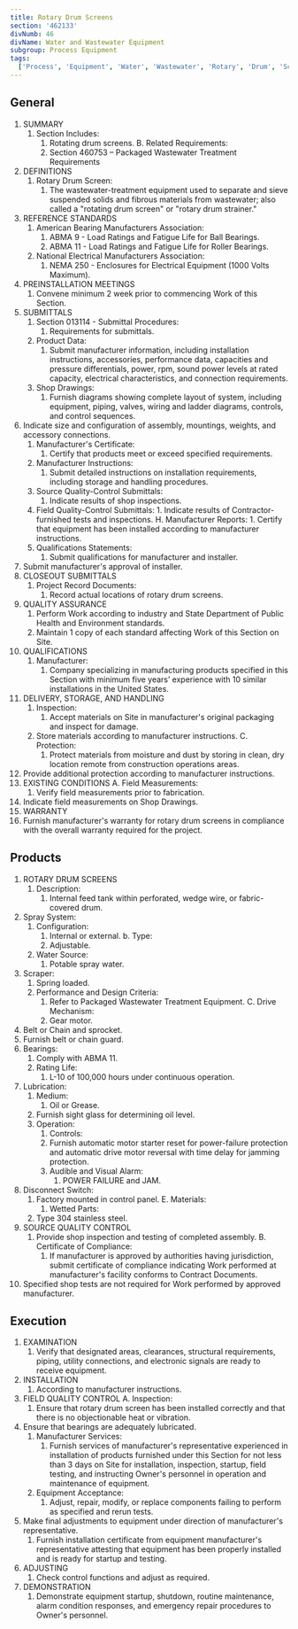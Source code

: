 ```yaml
---
title: Rotary Drum Screens
section: '462133'
divNumb: 46
divName: Water and Wastewater Equipment
subgroup: Process Equipment
tags:
  ['Process', 'Equipment', 'Water', 'Wastewater', 'Rotary', 'Drum', 'Screens']
---
```


## General

1. SUMMARY
   1. Section Includes:
      1. Rotating drum screens. B. Related Requirements:
      1. Section 460753 – Packaged Wastewater Treatment Requirements
2. DEFINITIONS
   1. Rotary Drum Screen:
      1. The wastewater-treatment equipment used to separate and sieve suspended solids and fibrous materials from wastewater; also called a "rotating drum screen" or "rotary drum strainer."
3. REFERENCE STANDARDS
   1. American Bearing Manufacturers Association:
      1. ABMA 9 - Load Ratings and Fatigue Life for Ball Bearings.
      2. ABMA 11 - Load Ratings and Fatigue Life for Roller Bearings.
   2. National Electrical Manufacturers Association:
      1. NEMA 250 - Enclosures for Electrical Equipment (1000 Volts Maximum).
4. PREINSTALLATION MEETINGS
   1. Convene minimum 2 week prior to commencing Work of this Section.
5. SUBMITTALS
   1. Section 013114 - Submittal Procedures:
      1. Requirements for submittals.
   2. Product Data:
      1. Submit manufacturer information, including installation instructions, accessories, performance data, capacities and pressure differentials, power, rpm, sound power levels at rated capacity, electrical characteristics, and connection requirements.
   3. Shop Drawings:
      1. Furnish diagrams showing complete layout of system, including equipment, piping, valves, wiring and ladder diagrams, controls, and control sequences.
6. Indicate size and configuration of assembly, mountings, weights, and accessory connections.
   1. Manufacturer's Certificate:
      1. Certify that products meet or exceed specified requirements.
   2. Manufacturer Instructions:
      1. Submit detailed instructions on installation requirements, including storage and handling procedures.
   3. Source Quality-Control Submittals:
      1. Indicate results of shop inspections.
   4. Field Quality-Control Submittals: 1. Indicate results of Contractor-furnished tests and inspections. H. Manufacturer Reports: 1. Certify that equipment has been installed according to manufacturer
      instructions.
   5. Qualifications Statements:
      1. Submit qualifications for manufacturer and installer.
7. Submit manufacturer's approval of installer.
8. CLOSEOUT SUBMITTALS
   1. Project Record Documents:
      1. Record actual locations of rotary drum screens.
9. QUALITY ASSURANCE
   1. Perform Work according to industry and State Department of Public Health and Environment standards.
   2. Maintain 1 copy of each standard affecting Work of this Section on Site.
10. QUALIFICATIONS
    1. Manufacturer:
       1. Company specializing in manufacturing products specified in this Section with minimum five years’ experience with 10 similar installations in the United States.
11. DELIVERY, STORAGE, AND HANDLING
    1. Inspection:
       1. Accept materials on Site in manufacturer's original packaging and inspect for damage.
    2. Store materials according to manufacturer instructions. C. Protection:
       1. Protect materials from moisture and dust by storing in clean, dry location remote from construction operations areas.
12. Provide additional protection according to manufacturer instructions.
13. EXISTING CONDITIONS A. Field Measurements:
    1. Verify field measurements prior to fabrication.
14. Indicate field measurements on Shop Drawings.
15. WARRANTY
16. Furnish manufacturer's warranty for rotary drum screens in compliance with the overall warranty required for the project.

## Products

1. ROTARY DRUM SCREENS
   1. Description:
      1. Internal feed tank within perforated, wedge wire, or fabric-covered drum.
2. Spray System:
   1. Configuration:
      1. Internal or external. b. Type:
      1. Adjustable.
   1. Water Source:
      1. Potable spray water.
3. Scraper:
   1. Spring loaded.
   1. Performance and Design Criteria:
      1. Refer to Packaged Wastewater Treatment Equipment. C. Drive Mechanism:
      1. Gear motor.
4. Belt or Chain and sprocket.
5. Furnish belt or chain guard.
6. Bearings:
   1. Comply with ABMA 11.
   1. Rating Life:
      1. L-10 of 100,000 hours under continuous operation.
7. Lubrication:
   1. Medium:
      1. Oil or Grease.
   1. Furnish sight glass for determining oil level.
   1. Operation:
      1. Controls:
      1. Furnish automatic motor starter reset for power-failure protection and automatic drive motor reversal with time delay for jamming protection.
      1. Audible and Visual Alarm:
         1. POWER FAILURE and JAM.
8. Disconnect Switch:
   1. Factory mounted in control panel. E. Materials:
      1. Wetted Parts:
   1. Type 304 stainless steel.
9. SOURCE QUALITY CONTROL
   1. Provide shop inspection and testing of completed assembly. B. Certificate of Compliance:
      1. If manufacturer is approved by authorities having jurisdiction, submit certificate of compliance indicating Work performed at manufacturer's facility conforms to Contract Documents.
10. Specified shop tests are not required for Work performed by approved manufacturer.

## Execution

1. EXAMINATION
   1. Verify that designated areas, clearances, structural requirements, piping, utility connections, and electronic signals are ready to receive equipment.
2. INSTALLATION
   1. According to manufacturer instructions.
3. FIELD QUALITY CONTROL A. Inspection:
   1. Ensure that rotary drum screen has been installed correctly and that there is no objectionable heat or vibration.
4. Ensure that bearings are adequately lubricated.
   1. Manufacturer Services:
      1. Furnish services of manufacturer's representative experienced in installation of products furnished under this Section for not less than 3 days on Site for installation, inspection, startup, field testing, and instructing Owner's personnel in operation and maintenance of equipment.
   1. Equipment Acceptance:
      1. Adjust, repair, modify, or replace components failing to perform as specified and rerun tests.
5. Make final adjustments to equipment under direction of manufacturer's representative.
   1. Furnish installation certificate from equipment manufacturer's representative attesting that equipment has been properly installed and is ready for startup and testing.
6. ADJUSTING
   1. Check control functions and adjust as required.
7. DEMONSTRATION
   1. Demonstrate equipment startup, shutdown, routine maintenance, alarm condition responses, and emergency repair procedures to Owner's personnel.
